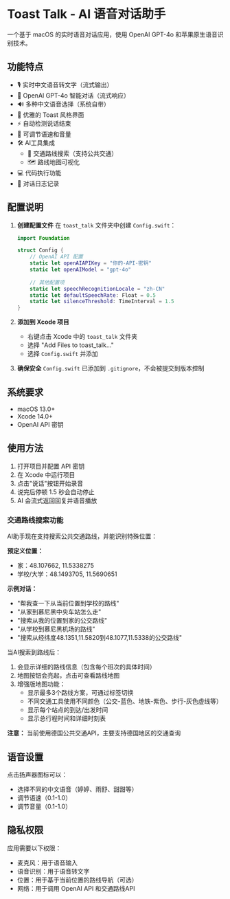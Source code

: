 # Toast Talk - AI 语音对话助手

一个基于 macOS 的实时语音对话应用，使用 OpenAI GPT-4o 和苹果原生语音识别技术。

## 功能特点

- 🎙️ 实时中文语音转文字（流式输出）
- 🤖 OpenAI GPT-4o 智能对话（流式响应）
- 🔊 多种中文语音选择（系统自带）
- 🎨 优雅的 Toast 风格界面
- ⚡ 自动检测说话结束
- 🎵 可调节语速和音量
- 🛠️ AI工具集成
  - 🚊 交通路线搜索（支持公共交通）
  - 🗺️ 路线地图可视化
- 💻 代码执行功能
- 📝 对话日志记录

## 配置说明

1. **创建配置文件**
   在 `toast_talk` 文件夹中创建 `Config.swift`：
   ```swift
   import Foundation

   struct Config {
       // OpenAI API 配置
       static let openAIAPIKey = "你的-API-密钥"
       static let openAIModel = "gpt-4o"
       
       // 其他配置项
       static let speechRecognitionLocale = "zh-CN"
       static let defaultSpeechRate: Float = 0.5
       static let silenceThreshold: TimeInterval = 1.5
   }
   ```

2. **添加到 Xcode 项目**
   - 右键点击 Xcode 中的 `toast_talk` 文件夹
   - 选择 "Add Files to toast_talk..."
   - 选择 `Config.swift` 并添加

3. **确保安全**
   `Config.swift` 已添加到 `.gitignore`，不会被提交到版本控制

## 系统要求

- macOS 13.0+
- Xcode 14.0+
- OpenAI API 密钥

## 使用方法

1. 打开项目并配置 API 密钥
2. 在 Xcode 中运行项目
3. 点击"说话"按钮开始录音
4. 说完后停顿 1.5 秒会自动停止
5. AI 会流式返回回复并语音播放

### 交通路线搜索功能

AI助手现在支持搜索公共交通路线，并能识别特殊位置：

**预定义位置：**
- 家：48.107662, 11.5338275
- 学校/大学：48.1493705, 11.5690651

**示例对话：**
- "帮我查一下从当前位置到学校的路线"
- "从家到慕尼黑中央车站怎么走"
- "搜索从我的位置到家的公交路线"
- "从学校到慕尼黑机场的路线"
- "搜索从经纬度48.1351,11.5820到48.1077,11.5338的公交路线"

当AI搜索到路线后：
1. 会显示详细的路线信息（包含每个班次的具体时间）
2. 地图按钮会亮起，点击可查看路线地图
3. 增强版地图功能：
   - 显示最多3个路线方案，可通过标签切换
   - 不同交通工具使用不同颜色（公交-蓝色、地铁-紫色、步行-灰色虚线等）
   - 显示每个站点的到达/出发时间
   - 显示总行程时间和详细时刻表

**注意：** 当前使用德国公共交通API，主要支持德国地区的交通查询

## 语音设置

点击扬声器图标可以：
- 选择不同的中文语音（婷婷、雨舒、甜甜等）
- 调节语速（0.1-1.0）
- 调节音量（0.1-1.0）

## 隐私权限

应用需要以下权限：
- 麦克风：用于语音输入
- 语音识别：用于语音转文字
- 位置：用于基于当前位置的路线导航（可选）
- 网络：用于调用 OpenAI API 和交通路线API